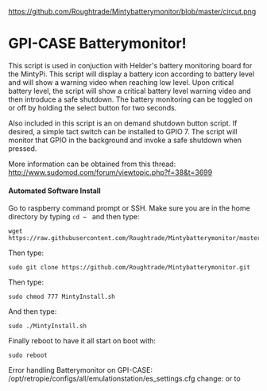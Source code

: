 https://github.com/Roughtrade/Mintybatterymonitor/blob/master/circut.png
# GPI-CASE Batterymonitor!
This script is used in conjuction with Helder's battery monitoring board for the MintyPi.
This script will display a battery icon according to battery level and will show a warning video when reaching low level.  Upon critical battery level, the script will show a critical battery level warning video and then introduce a safe shutdown.  The battery monitoring can be toggled on or off by holding the select button for two seconds.

Also included in this script is an on demand shutdown button script.  If desired, a simple tact switch can be installed to GPIO 7.  The script will monitor that GPIO in the background and invoke a safe shutdown when pressed.

More information can be obtained from this thread:
http://www.sudomod.com/forum/viewtopic.php?f=38&t=3699


#### Automated Software Install
Go to raspberry command prompt or SSH.
Make sure you are in the home directory by typing ```cd ~ ``` and then type:
```
wget https://raw.githubusercontent.com/Roughtrade/Mintybatterymonitor/master/MintyInstall.sh
```
Then type:
```
sudo git clone https://github.com/Roughtrade/Mintybatterymonitor.git
```
Then type:
```
sudo chmod 777 MintyInstall.sh
```
And then type:
```
sudo ./MintyInstall.sh
```
Finally reboot to have it all start on boot with:
```
sudo reboot
```
Error handling Batterymonitor on GPI-CASE:
/opt/retropie/configs/all/emulationstation/es_settings.cfg
change:
<string name="AudioDevice" value="Master" /> or <string name="AudioDevice" value="Digital" /> 
to
<string name="AudioDevice" value="PCM" />







